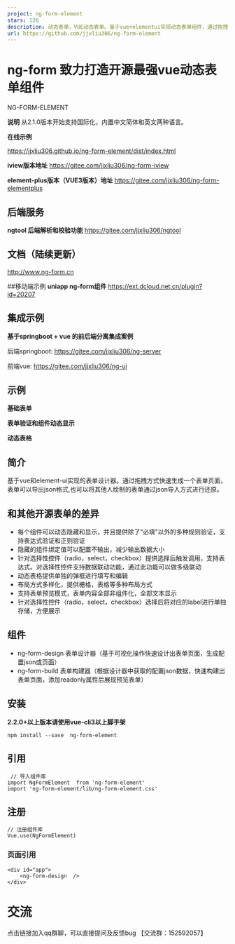 ```yaml
---
project: ng-form-element
stars: 126
description: 动态表单，VUE动态表单。基于vue+elementui实现动态表单组件，通过拖拽组件到面板即可实现一个表单。支持各个组件的动态隐藏显示，动态表格弹窗式维护。致力打造开源最强vue动态表单组件，持续维护。
url: https://github.com/jjxliu306/ng-form-element
---
```


ng-form 致力打造开源最强vue动态表单组件
=========================

NG-FORM-ELEMENT

**说明** 从2.1.0版本开始支持国际化，内置中文简体和英文两种语言。

**在线示例**

https://jjxliu306.github.io/ng-form-element/dist/index.html

**iview版本地址** https://gitee.com/jjxliu306/ng-form-iview

**element-plus版本（VUE3版本）地址** https://gitee.com/jjxliu306/ng-form-elementplus

后端服务
----

**ngtool 后端解析和校验功能** https://gitee.com/jjxliu306/ngtool

文档（陆续更新）
--------

http://www.ng-form.cn

##移动端示例 **uniapp ng-form组件** https://ext.dcloud.net.cn/plugin?id=20207

集成示例
----

**基于springboot + vue 的前后端分离集成案例**

后端springboot: https://gitee.com/jjxliu306/ng-server

前端vue: https://gitee.com/jjxliu306/ng-ui

示例
--

**基础表单**

**表单验证和组件动态显示**

**动态表格**

简介
--

基于vue和element-ui实现的表单设计器。通过拖拽方式快速生成一个表单页面，表单可以导出json格式,也可以将其他人绘制的表单通过json导入方式进行还原。

和其他开源表单的差异
----------

-   每个组件可以动态隐藏和显示，并且提供除了“必填”以外的多种规则验证，支持表达式验证和正则验证
-   隐藏的组件绑定值可以配置不输出，减少输出数据大小
-   针对选择性控件（radio，select，checkbox）提供选择后触发调用，支持表达式。对选择性控件支持数据联动功能，通过此功能可以做多级联动
-   动态表格提供单独的弹框进行填写和编辑
-   布局方式多样化，提供栅格，表格等多种布局方式
-   支持表单预览模式，表单内容全部非组件化，全部文本显示
-   针对选择性控件（radio，select，checkbox）选择后将对应的label进行单独存储，方便展示

组件
--

-   ng-form-design 表单设计器（基于可视化操作快速设计出表单页面，生成配置json或页面）
-   ng-form-build 表单构建器（根据设计器中获取的配置json数据，快速构建出表单页面，添加readonly属性后展现预览表单）

安装
--

**2.2.0+以上版本请使用vue-cli3以上脚手架**

```
npm install --save  ng-form-element

```

引用
--

```
 // 导入组件库
import NgFormElement  from 'ng-form-element'
import 'ng-form-element/lib/ng-form-element.css'
```

注册
--

```
// 注册组件库
Vue.use(NgFormElement) 

```

### 页面引用

```
<div id="app"> 
    <ng-form-design  />
</div>
```

交流
==

点击链接加入qq群聊，可以直接提问及反馈bug 【交流群：152592057】
